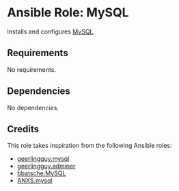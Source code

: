 # Ansible Role: MySQL

Installs and configures [MySQL](https://www.mysql.com/).

## Requirements

No requirements.

## Dependencies

No dependencies.

## Credits

This role takes inspiration from the following Ansible roles:

- [geerlingguy.mysql](https://github.com/geerlingguy/ansible-role-mysql)
- [geerlingguy.adminer](https://github.com/geerlingguy/ansible-role-adminer)
- [bbatsche.MySQL](https://github.com/bbatsche/Ansible-MySQL-Role)
- [ANXS.mysql](https://github.com/ANXS/mysql)

